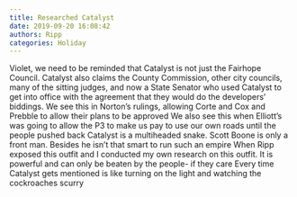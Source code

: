 ```yaml
---
title: Researched Catalyst
date: 2019-09-20 16:08:42
authors: Ripp
categories: Holiday
---
```


 Violet,  we need to be reminded that Catalyst is not just the Fairhope  Council.  Catalyst also claims the County Commission, other city councils, many of the sitting judges, and now a State Senator who used Catalyst to get into office with the agreement that they would do the developers’ biddings.   We see this in Norton’s rulings, allowing Corte and Cox and Prebble to allow their plans to be approved
We also see this when Elliott’s was going to allow the P3 to make us pay to use our own roads until the people pushed back
Catalyst is a multiheaded snake.  Scott Boone is only a front man.   Besides he isn’t that smart to run such an empire
When Ripp exposed this outfit and I conducted my own research on this outfit.   It is powerful and can only be beaten by the people- if they care
Every time Catalyst gets mentioned is like turning on the light and watching the cockroaches scurry
